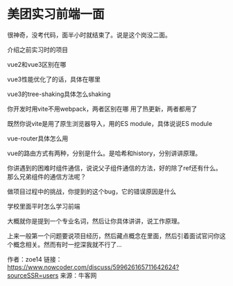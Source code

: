 # 美团实习前端一面

很神奇，没考代码，面半小时就结束了。说是这个岗没二面。



介绍之前实习时的项目

vue2和vue3区别在哪 

vue3性能优化了的话，具体在哪里 

vue3的tree-shaking具体怎么shaking

你开发时用vite不用webpack，两者区别在哪 用了热更新，两者都用了

既然你说vite是用了原生浏览器导入，用的ES module，具体说说ES module

vue-router具体怎么用

vue的路由方式有两种，分别是什么。是哈希和history，分别讲讲原理。

你讲遇到的困难时组件通信，说说父子组件通信的方法，好的除了ref还有什么。那么兄弟组件的通信方法呢？



做项目过程中的挑战，你提到的这个bug，它的错误原因是什么

学校里面平时怎么学习前端



大概就你是提到一个专业名词，然后让你具体讲讲，说工作原理。

上来一般第一个问题要说项目经历，然后藏点概念在里面，然后引着面试官问你这个概念相关。然而有时一挖深我就不行了...



作者：zoe14
链接：https://www.nowcoder.com/discuss/599626165711642624?sourceSSR=users
来源：牛客网